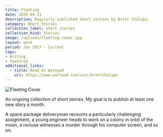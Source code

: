 ```yaml
---
title: Fleeting
date: 2020-04-11
description: Regularly published short stories by Brett Chalupa.
category: Short Stories
collection_label: short_stories
collection_kind: Stories
image: /uploads/fleeting-cover.jpg
layout: work
period: Jan 2017 - Current
tags:
- Writing
- featured
additional_links:
  - title: Read on Wattpad
    url: https://www.wattpad.com/user/brettchalupa
---
```


![Fleeting Cover](/uploads/fleeting-cover.jpg)

An ongoing collection of short stories. My goal is to publish at least one new story a month.

A space package deliveryman recounts a particularly challenging assignment, a young engineer heads to work on a colony in orbit of the moon, a recluse witnesses a murder through his computer screen, and so on.
